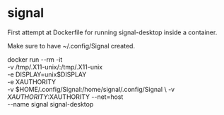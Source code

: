 # signal
First attempt at Dockerfile for running signal-desktop inside a container.

Make sure to have ~/.config/Signal created.

docker run --rm -it \
        -v /tmp/.X11-unix/:/tmp/.X11-unix \
        -e DISPLAY=unix$DISPLAY \
        -e XAUTHORITY \
        -v $HOME/.config/Signal:/home/signal/.config/Signal \ 
        -v $XAUTHORITY:$XAUTHORITY --net=host \
        --name signal signal-desktop
